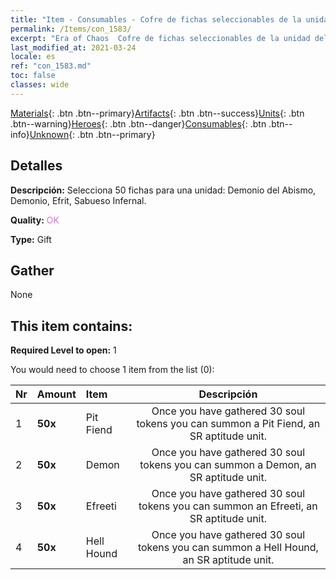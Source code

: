 ```yaml
---
title: "Item - Consumables - Cofre de fichas seleccionables de la unidad del Infierno"
permalink: /Items/con_1583/
excerpt: "Era of Chaos  Cofre de fichas seleccionables de la unidad del Infierno"
last_modified_at: 2021-03-24
locale: es
ref: "con_1583.md"
toc: false
classes: wide
---
```

 [Materials](/es/Items/){: .btn .btn--primary}[Artifacts](/es/Items/Artifacts/){: .btn .btn--success}[Units](/es/Items/Units/){: .btn .btn--warning}[Heroes](/es/Items/Heroes/){: .btn .btn--danger}[Consumables](/es/Items/Consumables/){: .btn .btn--info}[Unknown](/es/Items/Unknown/){: .btn .btn--primary}

## Detalles
 **Descripción:** Selecciona 50 fichas para una unidad: Demonio del Abismo, Demonio, Efrit, Sabueso Infernal.

 **Quality:** <span style="color: #DA70D6">OK</span>

 **Type:** Gift

## Gather

  None

## This item contains:

 **Required Level to open:** 1

 You would need to choose 1 item from the list (0):

  | Nr | Amount |     Item    | Descripción |
  |:---|:-------|:------------|:-----------:|
  | 1 |  **50x** | Pit Fiend | Once you have gathered 30 soul tokens you can summon a Pit Fiend, an SR aptitude unit.  | 
  | 2 |  **50x** | Demon | Once you have gathered 30 soul tokens you can summon a Demon, an SR aptitude unit.  | 
  | 3 |  **50x** | Efreeti | Once you have gathered 30 soul tokens you can summon an Efreeti, an SR aptitude unit.  | 
  | 4 |  **50x** | Hell Hound | Once you have gathered 30 soul tokens you can summon a Hell Hound, an SR aptitude unit.  | 
